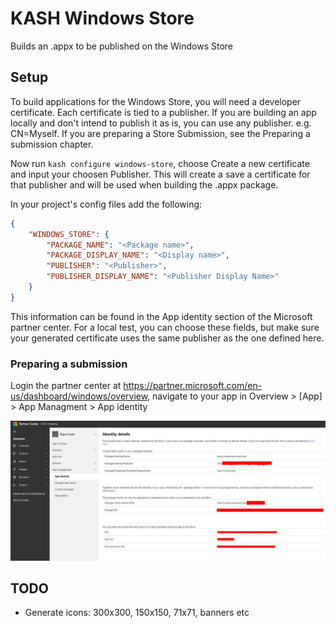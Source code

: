 # KASH Windows Store

Builds an .appx to be published on the Windows Store

## Setup

To build applications for the Windows Store, you will need a developer certificate. Each certificate is tied to a publisher.
If you are building an app locally and don't intend to publish it as is, you can use any publisher. e.g. CN=Myself.
If you are preparing a Store Submission, see the Preparing a submission chapter.

Now run `kash configure windows-store`, choose Create a new certificate and input your choosen Publisher. This will create a save a certificate for that publisher and will be used when building the .appx package.

In your project's config files add the following:

```json
{
    "WINDOWS_STORE": {
        "PACKAGE_NAME": "<Package name>",
        "PACKAGE_DISPLAY_NAME": "<Display name>",
        "PUBLISHER": "<Publisher>",
        "PUBLISHER_DISPLAY_NAME": "<Publisher Display Name>"
    }
}
```
This information can be found in the App identity section of the Microsoft partner center. For a local test, you can choose these fields, but make sure your generated certificate uses the same publisher as the one defined here.

### Preparing a submission

Login the partner center at https://partner.microsoft.com/en-us/dashboard/windows/overview,
navigate to your app in Overview > [App] > App Managment > App identity

![App identity](./docs/app-identity.png)


## TODO
 - Generate icons: 300x300, 150x150, 71x71, banners etc